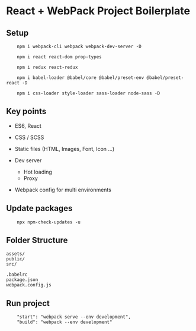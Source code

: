 # React + WebPack Project Boilerplate

## Setup
```
    npm i webpack-cli webpack webpack-dev-server -D   

    npm i react react-dom prop-types

    npm i redux react-redux

    npm i babel-loader @babel/core @babel/preset-env @babel/preset-react -D

    npm i css-loader style-loader sass-loader node-sass -D
```

## Key points
- ES6, React

- CSS / SCSS

- Static files (HTML, Images, Font, Icon ...)

- Dev server
    - Hot loading
    - Proxy

- Webpack config for multi environments


## Update packages
```
    npx npm-check-updates -u
```

## Folder Structure
```
assets/
public/
src/

.babelrc
package.json
webpack.config.js
```

## Run project
```
    "start": "webpack serve --env development",
    "build": "webpack --env development"
```